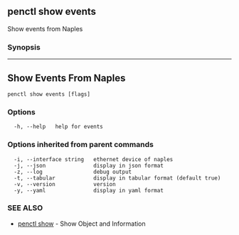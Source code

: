 ## penctl show events

Show events from Naples

### Synopsis



-------------------------
 Show Events From Naples 
-------------------------


```
penctl show events [flags]
```

### Options

```
  -h, --help   help for events
```

### Options inherited from parent commands

```
  -i, --interface string   ethernet device of naples
  -j, --json               display in json format
  -z, --log                debug output
  -t, --tabular            display in tabular format (default true)
  -v, --version            version
  -y, --yaml               display in yaml format
```

### SEE ALSO
* [penctl show](penctl_show.md)	 - Show Object and Information

